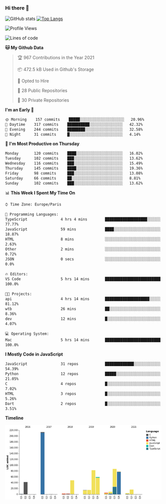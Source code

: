### Hi there 👋


![GitHub stats](https://github-readme-stats.vercel.app/api?username=eastkap&theme=dark&show_icons=true&count_private=true)
[![Top Langs](https://github-readme-stats.vercel.app/api/top-langs/?username=eastkap&layout=compact)](https://github.com/anuraghazra/github-readme-stats)



<!--START_SECTION:waka-->
![Profile Views](http://img.shields.io/badge/Profile%20Views-0-blue)

![Lines of code](https://img.shields.io/badge/From%20Hello%20World%20I%27ve%20Written-681402%20lines%20of%20code-blue)

**🐱 My Github Data** 

> 🏆 967 Contributions in the Year 2021
 > 
> 📦 472.5 kB Used in Github's Storage 
 > 
> 💼 Opted to Hire
 > 
> 📜 28 Public Repositories 
 > 
> 🔑 30 Private Repositories  
 > 
**I'm an Early 🐤** 

```text
🌞 Morning    157 commits    █████░░░░░░░░░░░░░░░░░░░░   20.96% 
🌆 Daytime    317 commits    ██████████░░░░░░░░░░░░░░░   42.32% 
🌃 Evening    244 commits    ████████░░░░░░░░░░░░░░░░░   32.58% 
🌙 Night      31 commits     █░░░░░░░░░░░░░░░░░░░░░░░░   4.14%

```
📅 **I'm Most Productive on Thursday** 

```text
Monday       120 commits    ████░░░░░░░░░░░░░░░░░░░░░   16.02% 
Tuesday      102 commits    ███░░░░░░░░░░░░░░░░░░░░░░   13.62% 
Wednesday    116 commits    ███░░░░░░░░░░░░░░░░░░░░░░   15.49% 
Thursday     145 commits    ████░░░░░░░░░░░░░░░░░░░░░   19.36% 
Friday       98 commits     ███░░░░░░░░░░░░░░░░░░░░░░   13.08% 
Saturday     66 commits     ██░░░░░░░░░░░░░░░░░░░░░░░   8.81% 
Sunday       102 commits    ███░░░░░░░░░░░░░░░░░░░░░░   13.62%

```


📊 **This Week I Spent My Time On** 

```text
⌚︎ Time Zone: Europe/Paris

💬 Programming Languages: 
TypeScript               4 hrs 4 mins        ███████████████████░░░░░░   77.77% 
JavaScript               59 mins             ████░░░░░░░░░░░░░░░░░░░░░   18.87% 
HTML                     8 mins              ░░░░░░░░░░░░░░░░░░░░░░░░░   2.63% 
Other                    2 mins              ░░░░░░░░░░░░░░░░░░░░░░░░░   0.72% 
JSON                     0 secs              ░░░░░░░░░░░░░░░░░░░░░░░░░   0.0%

🔥 Editors: 
VS Code                  5 hrs 14 mins       █████████████████████████   100.0%

🐱‍💻 Projects: 
api                      4 hrs 14 mins       ████████████████████░░░░░   81.12% 
wtb                      26 mins             ██░░░░░░░░░░░░░░░░░░░░░░░   8.36% 
dev                      12 mins             █░░░░░░░░░░░░░░░░░░░░░░░░   4.07%

💻 Operating System: 
Mac                      5 hrs 14 mins       █████████████████████████   100.0%

```

**I Mostly Code in JavaScript** 

```text
JavaScript               31 repos            █████████████░░░░░░░░░░░░   54.39% 
Python                   12 repos            █████░░░░░░░░░░░░░░░░░░░░   21.05% 
C                        4 repos             █░░░░░░░░░░░░░░░░░░░░░░░░   7.02% 
HTML                     3 repos             █░░░░░░░░░░░░░░░░░░░░░░░░   5.26% 
Dart                     2 repos             █░░░░░░░░░░░░░░░░░░░░░░░░   3.51%

```


**Timeline**

![Chart not found](https://raw.githubusercontent.com/Eastkap/Eastkap/main/charts/bar_graph.png) 


<!--END_SECTION:waka-->

<!--
**Eastkap/eastkap** is a ✨ _special_ ✨ repository because its `README.md` (this file) appears on your GitHub profile.

Here are some ideas to get you started:

- 🔭 I’m currently working on ...
- 🌱 I’m currently learning ...
- 👯 I’m looking to collaborate on ...
- 🤔 I’m looking for help with ...
- 💬 Ask me about ...
- 📫 How to reach me: ...
- 😄 Pronouns: ...
- ⚡ Fun fact: ...
-->
